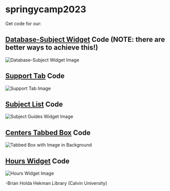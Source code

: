 # springycamp2023

Get code for our:

## [Database-Subject Widget](https://github.com/brianholda/springycamp2023/blob/main/database-subject-dropdown) Code (NOTE: there are better ways to achieve this!)
   
![Database-Subject Widget Image](https://github.com/brianholda/springycamp2023/assets/17990447/63358281-9612-4e5e-aa49-a0e17e8653b4)
   
## [Support Tab](https://github.com/brianholda/springycamp2023/blob/main/support-tab) Code
   
![Support Tab Image](https://github.com/brianholda/springycamp2023/assets/17990447/b83ff6b3-8251-4eca-b36b-1f36a53469f7)
   
## [Subject List](https://github.com/brianholda/springycamp2023/blob/main/subject-list) Code

![Subject Guides Widget Image](https://github.com/brianholda/springycamp2023/assets/17990447/146136f3-d02e-41da-9dd0-32efb1cc64da)

## [Centers Tabbed Box](https://github.com/brianholda/springycamp2023/blob/main/tabbed-box-with-background) Code

![Tabbed Box with Image in Background](https://github.com/brianholda/springycamp2023/assets/17990447/c7508ae3-17f3-43b2-ad86-111ee56c9fb7)

## [Hours Widget](https://github.com/brianholda/springycamp2023/blob/main/hours-widget) Code

![Hours Widget Image](https://github.com/brianholda/springycamp2023/assets/17990447/d82349d2-11a5-4d7a-b082-1117a6dc3153)


-Brian Holda
Hekman Library 
(Calvin University)
